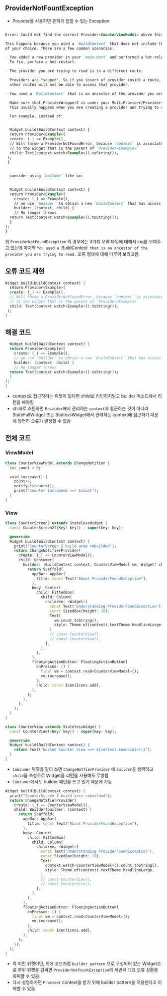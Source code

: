 ## ProviderNotFountException
- Provider을 사용하면 흔하게 접할 수 있는 Exception
```md

Error: Could not find the correct Provider<CounterViewModel> above this ProviderWrapper2 Widget

This happens because you used a `BuildContext` that does not include the provider
of your choice. There are a few common scenarios:

- You added a new provider in your `main.dart` and performed a hot-reload.
  To fix, perform a hot-restart.

- The provider you are trying to read is in a different route.

  Providers are "scoped". So if you insert of provider inside a route, then
  other routes will not be able to access that provider.

- You used a `BuildContext` that is an ancestor of the provider you are trying to read.

  Make sure that ProviderWrapper2 is under your MultiProvider/Provider<CounterViewModel>.
  This usually happens when you are creating a provider and trying to read it immediately.

  For example, instead of:


  Widget build(BuildContext context) {
  return Provider<Example>(
  create: (_) => Example(),
  // Will throw a ProviderNotFoundError, because `context` is associated
  // to the widget that is the parent of `Provider<Example>`
  child: Text(context.watch<Example>().toString()),
 );
 }
  

  consider using `builder` like so:

  
  Widget build(BuildContext context) {
  return Provider<Example>(
    create: (_) => Example(),
    // we use `builder` to obtain a new `BuildContext` that has access to the provider
    builder: (context, child) {
    // No longer throws
  return Text(context.watch<Example>().toString()); 
  }
);
}
```
위 `ProviderNotFoundException` 의 경우에는 3가지 오류 타입에 대해서 log를 보여주고 있는데 마지막
`You used a `BuildContext` that is an ancestor of the provider you are trying to read.` 오류 형태에 대해 다루어 보려고함.


## 오류 코드 재현
```dart
Widget build(BuildContext context) {
  return Provider<Example>(
  create: (_) => Example(),
  // Will throw a ProviderNotFoundError, because `context` is associated
  // to the widget that is the parent of `Provider<Example>`
  child: Text(context.watch<Example>().toString()),
 );
}
```


## 해결 코드
```dart
  Widget build(BuildContext context) {
  return Provider<Example>(
    create: (_) => Example(),
    // we use `builder` to obtain a new `BuildContext` that has access to the provider
    builder: (context, child) {
    // No longer throws
  return Text(context.watch<Example>().toString()); 
  }
);
}
```
- context로 접근하려는 위젯이 있다면 child로 리턴하지말고 builder 메소드에서 리턴을 해야됨
- child로 러틴하면 `Provider`에서 관리하는 `context`에 접근하는 것이 아니라 StateFullWidget 또는 StatlessWidget에서 관리하는 context에 접근하기 때문에 당연히 오류가 발생할 수 없음


## 전체 코드

### ViewModel
```dart
class CounterViewModel extends ChangeNotifier {
  int count = 0;

  void increase() {
    count++;
    notifyListeners();
    print("counter increased ==> $count");
  }
} 
```

### View
```dart
class CounterScreen2 extends StatelessWidget {
  const CounterScreen2({Key? key}) : super(key: key);

  @override
  Widget build(BuildContext context) {
    print("CounterScreen 2 build area rebuilded");
    return ChangeNotifierProvider(
      create: (_) => CounterViewModel(),
      child: Consumer(
        builder: (BuildContext context, CounterViewModel vm, Widget? child ) {
          return Scaffold(
            appBar: AppBar(
              title: const Text("About ProviderFoundException"),
            ),
            body: Center(
              child: FittedBox(
                child: Column(
                  children: <Widget>[
                    const Text('Understanding ProviderFoundException'),
                    const SizedBox(height: 10),
                    Text(
                      vm.count.toString(),
                      style: Theme.of(context).textTheme.headlineLarge,
                    )
                    // const CounterView(),
                    // const CounterView(),
                  ],
                ),
              ),
            ),
            floatingActionButton: FloatingActionButton(
              onPressed: () {
                final vm = context.read<CounterViewModel>();
                vm.increase();
              },
              child: const Icon(Icons.add),
            ),
          );
        },
      ),
    );
  }
}

class CounterView extends StatelessWidget {
  const CounterView({Key? key}) : super(key: key);

  @override
  Widget build(BuildContext context) {
    return Text('Nested Counter View ==> ${context.read<int>()}');
  }
}

```

- `Consumer` 위젯과 같이 쓰면 `ChangeNotfierProvider` 에 `builder`을 생략하고 `child`을 속성으로 Widget을 리턴을 사용해도 무방함
- `Consumer`에서도 builder 패턴을 쓰고 있기 때문에 가능
```dart
Widget build(BuildContext context) {
  print("CounterScreen 2 build area rebuilded");
  return ChangeNotifierProvider(
    create: (_) => CounterViewModel(),
    child: Builder(builder: (context) {
      return Scaffold(
        appBar: AppBar(
          title: const Text("About ProviderFoundException"),
        ),
        body: Center(
          child: FittedBox(
            child: Column(
              children: <Widget>[
                const Text('Understanding ProviderFoundException'),
                const SizedBox(height: 10),
                Text(
                  context.watch<CounterViewModel>().count.toString(),
                  style: Theme.of(context).textTheme.headlineLarge,
                ),
                // const CounterView(),
                // const CounterView(),
              ],
            ),
          ),
        ),
        floatingActionButton: FloatingActionButton(
          onPressed: () {
            final vm = context.read<CounterViewModel>();
            vm.increase();
          },
          child: const Icon(Icons.add),
        ),
      );
    }),
  );
} 
```

- 즉 어떤 위젯이던, 위에 코드처럼 `builder pattern` 으로 구성되어 있는 Widget으로 하위 위젯을 감싸면  `ProviderNotFountException`의 세번째 대표 오류 상황을 회피할 수 있음.
- 다시 설명하자면 `Provider` context을 받기 위해 builder pattern을 적용한다고 이해할 수 있음
